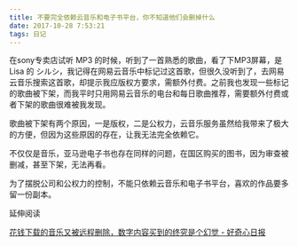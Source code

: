 ```yaml
---
title: 不要完全依赖云音乐和电子书平台，你不知道他们会删掉什么
date: 2017-10-28 7:53:21
tags: 日记
---
```


在sony专卖店试听 MP3 的时候，听到了一首熟悉的歌曲，看了下MP3屏幕，是 Lisa 的 シルシ，我记得在网易云音乐中标记过这首歌，但很久没听到了，去网易云音乐搜索这首歌，却提示我应版权方要求，需额外付费。之前我也发现一些标记的歌曲被下架，而我平时只用网易云音乐的电台和每日歌曲推荐，需要额外付费或者下架的歌曲很难被我发现。

歌曲被下架有两个原因，一是版权，二是公权力，云音乐服务虽然给我带来了极大的方便，但因为这些原因的存在，让我无法完全依赖它。

不仅仅是音乐，亚马逊电子书也存在同样的问题，在国区购买的图书，因为审查被删减，甚至下架，无法再看。

为了摆脱公司和公权力的控制，不能只依赖云音乐和电子书平台，喜欢的作品要多留一份副本。



延伸阅读

[花钱下载的音乐又被远程删除，数字内容买到的终究是个幻觉 - 好奇心日报](http://www.qdaily.com/articles/46534.html)

